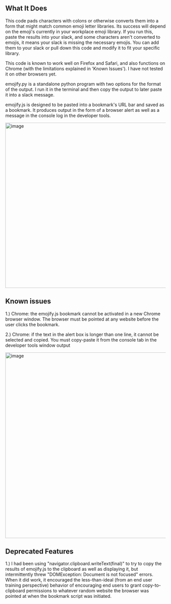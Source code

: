 ## What It Does

This code pads characters with colons or otherwise converts them into a form that might match common emoji letter libraries.  Its success will depend on the emoji's currently in your workplace emoji library. If you run this, paste the results into your slack, and some characters aren't converted to emojis, it means your slack is missing the necessary emojis.  You can add them to your slack or pull down this code and modify it to fit your specific library. 

This code is known to work well on Firefox and Safari, and also functions on Chrome (with the limitations explained in 'Known Issues'). I have not tested it on other browsers yet.

emojify.py is a standalone python program with two options for the format of the output. I run it in the terminal and then copy the output to later paste it into a slack message.
 
emojify.js is designed to be pasted into a bookmark's URL bar and saved as a bookmark. It produces output in the form of a browser alert as well as a message in the console log in the developer tools. 

<img width="518" alt="image" src="https://github.com/timetowinanother/emojifun/assets/17504144/49e9204c-5fa6-4017-86d5-2ac90d5353aa">

  
  ## Known issues 
  
1.) Chrome: the emojify.js bookmark cannot be activated in a new Chrome browser window. The browser must be pointed at any website before the user clicks the bookmark. 

2.) Chrome: if the text in the alert box is longer than one line, it cannot be selected and copied. You must copy-paste it from the console tab in the developer tools window output 

<img width="582" alt="image" src="https://github.com/timetowinanother/emojifun/assets/17504144/345cffbb-2caa-4168-ada6-75a3e8b5683a">






## Deprecated Features 

1.) I had been using "navigator.clipboard.writeText(final)" to try to copy the results of emojify.js to the clipboard as well as displaying it, but intermittently threw "DOMException: Document is not focused" errors. When it did work, it encouraged the less-than-ideal (from an end user training perspective) behavior of encouraging end users to grant copy-to-clipboard permissions to whatever random website the browser was pointed at when the bookmark script was initiated.
